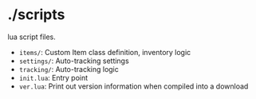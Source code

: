 # ./scripts

lua script files.

* `items/`: Custom Item class definition, inventory logic
* `settings/`: Auto-tracking settings
* `tracking/`: Auto-tracking logic
* `init.lua`: Entry point
* `ver.lua`: Print out version information when compiled into a download
